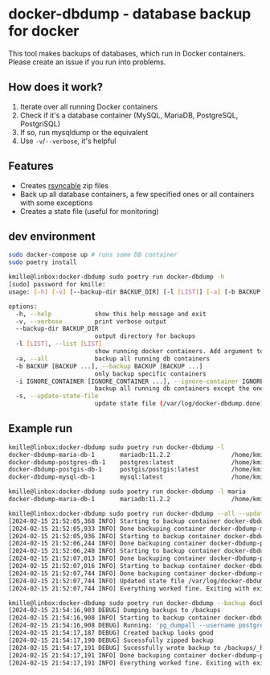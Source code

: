 # docker-dbdump - database backup for docker

This tool makes backups of databases, which run in Docker containers. Please create an issue if you run into problems.

## How does it work?
1) Iterate over all running Docker containers
2) Check if it's a database container (MySQL, MariaDB, PostgreSQL, PostgriSQL)
3) If so, run mysqldump or the equivalent
4) Use `-v`/`--verbose`, it's helpful

## Features
- Creates [rsyncable](https://beeznest.wordpress.com/2005/02/03/rsyncable-gzip/) zip files
- Back up all database containers, a few specified ones or all containers with some exceptions
- Creates a state file (useful for monitoring)

## dev environment
```bash
sudo docker-compose up # runs some DB container
sudo poetry install

kmille@linbox:docker-dbdump sudo poetry run docker-dbdump -h
[sudo] password for kmille:
usage: [-h] [-v] [--backup-dir BACKUP_DIR] [-l [LIST]] [-a] [-b BACKUP [BACKUP ...]] [-i IGNORE_CONTAINER [IGNORE_CONTAINER ...]] [-s]

options:
  -h, --help            show this help message and exit
  -v, --verbose         print verbose output
  --backup-dir BACKUP_DIR
                        output directory for backups
  -l [LIST], --list [LIST]
                        show running docker containers. Add argument to grep
  -a, --all             backup all running db containers
  -b BACKUP [BACKUP ...], --backup BACKUP [BACKUP ...]
                        only backup specific containers
  -i IGNORE_CONTAINER [IGNORE_CONTAINER ...], --ignore-container IGNORE_CONTAINER [IGNORE_CONTAINER ...]
                        backup all running db containers except the ones specified (can be used multiple times)
  -s, --update-state-file
                        update state file (/var/log/docker-dbdump.done) with current date if everything succeeds
```

## Example run
```bash
kmille@linbox:docker-dbdump sudo poetry run docker-dbdump -l
docker-dbdump-maria-db-1       mariadb:11.2.2                 /home/kmille/projects/docker-dbdump
docker-dbdump-postgres-db-1    postgres:latest                /home/kmille/projects/docker-dbdump
docker-dbdump-postgis-db-1     postgis/postgis:latest         /home/kmille/projects/docker-dbdump
docker-dbdump-mysql-db-1       mysql:latest                   /home/kmille/projects/docker-dbdump

kmille@linbox:docker-dbdump sudo poetry run docker-dbdump -l maria
docker-dbdump-maria-db-1       mariadb:11.2.2                 /home/kmille/projects/docker-dbdump

kmille@linbox:docker-dbdump sudo poetry run docker-dbdump --all --update-state-file
[2024-02-15 21:52:05,368 INFO] Starting to backup container docker-dbdump-maria-db-1 (mariadb)
[2024-02-15 21:52:05,933 INFO] Done backuping container docker-dbdump-maria-db-1 (mariadb)
[2024-02-15 21:52:05,936 INFO] Starting to backup container docker-dbdump-postgres-db-1 (postgres)
[2024-02-15 21:52:06,244 INFO] Done backuping container docker-dbdump-postgres-db-1 (postgres)
[2024-02-15 21:52:06,248 INFO] Starting to backup container docker-dbdump-postgis-db-1 (postgres)
[2024-02-15 21:52:07,013 INFO] Done backuping container docker-dbdump-postgis-db-1 (postgres)
[2024-02-15 21:52:07,016 INFO] Starting to backup container docker-dbdump-mysql-db-1 (mysql)
[2024-02-15 21:52:07,744 INFO] Done backuping container docker-dbdump-mysql-db-1 (mysql)
[2024-02-15 21:52:07,744 INFO] Updated state file /var/log/docker-dbdump.done
[2024-02-15 21:52:07,744 INFO] Everything worked fine. Exiting with exit code 0.

kmille@linbox:docker-dbdump sudo poetry run docker-dbdump --backup docker-dbdump-postgres-db-1 --verbose
[2024-02-15 21:54:16,903 DEBUG] Dumping backups to /backups
[2024-02-15 21:54:16,908 INFO] Starting to backup container docker-dbdump-postgres-db-1 (postgres)
[2024-02-15 21:54:16,908 DEBUG] Running: 'pg_dumpall --username postgres'
[2024-02-15 21:54:17,187 DEBUG] Created backup looks good
[2024-02-15 21:54:17,190 DEBUG] Sucessfully zipped backup
[2024-02-15 21:54:17,191 DEBUG] Sucessfully wrote backup to /backups/_home_kmille_projects_docker-dbdump_docker-dbdump-postgres-db-1_postgres_postgres.sql.gz
[2024-02-15 21:54:17,191 INFO] Done backuping container docker-dbdump-postgres-db-1 (postgres)
[2024-02-15 21:54:17,191 INFO] Everything worked fine. Exiting with exit code 0.
```
